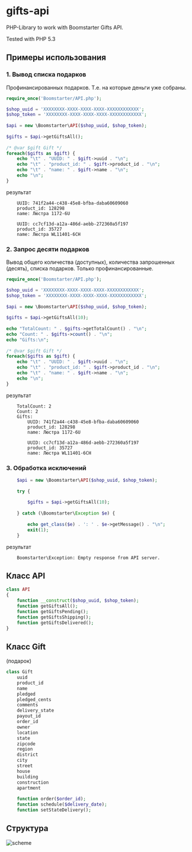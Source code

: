gifts-api
=========

PHP-Library to work with Boomstarter Gifts API.

Tested with PHP 5.3


## Примеры использования

### 1. Вывод списка подарков

Профинансированных подарков. Т.е. на которые деньги уже собраны.

```php
require_once('Boomstarter/API.php');

$shop_uuid = 'XXXXXXXX-XXXX-XXXX-XXXX-XXXXXXXXXXXX';
$shop_token = 'XXXXXXXX-XXXX-XXXX-XXXX-XXXXXXXXXXXX';
    
$api = new \Boomstarter\API($shop_uuid, $shop_token);
    
$gifts = $api->getGiftsAll();
    
/* @var $gift Gift */
foreach($gifts as $gift) {
    echo "\t" . "UUID: " . $gift->uuid . "\n";
    echo "\t" . "product_id: " . $gift->product_id . "\n";
    echo "\t" . "name: " . $gift->name . "\n";
    echo "\n";
}
```
    
результат

```shell
	UUID: 741f2a44-c438-45e8-bfba-daba60609060
	product_id: 128298
	name: Люстра 1172-6U

	UUID: cc7cf13d-a12a-486d-aebb-272360a5f197
	product_id: 35727
	name: Люстра WL11401-6CH
```	

### 2. Запрос десяти подарков

Вывод общего количества (доступных), количества запрошенных (десять), списка подарков. Только профинансированные.

```php
require_once('Boomstarter/API.php');

$shop_uuid = 'XXXXXXXX-XXXX-XXXX-XXXX-XXXXXXXXXXXX';
$shop_token = 'XXXXXXXX-XXXX-XXXX-XXXX-XXXXXXXXXXXX';
    
$api = new \Boomstarter\API($shop_uuid, $shop_token);
    
$gifts = $api->getGiftsAll(10);
    
echo "TotalCount: " . $gifts->getTotalCount() . "\n";
echo "Count: " . $gifts->count() . "\n";
echo "Gifts:\n";
    
/* @var $gift Gift */
foreach($gifts as $gift) {
    echo "\t" . "UUID: " . $gift->uuid . "\n";
    echo "\t" . "product_id: " . $gift->product_id . "\n";
    echo "\t" . "name: " . $gift->name . "\n";
    echo "\n";
}
```

результат

```shell
    TotalCount: 2
    Count: 2
    Gifts:
	    UUID: 741f2a44-c438-45e8-bfba-daba60609060
	    product_id: 128298
	    name: Люстра 1172-6U

	    UUID: cc7cf13d-a12a-486d-aebb-272360a5f197
	    product_id: 35727
	    name: Люстра WL11401-6CH
```

### 3. Обработка исключений

```php
    $api = new \Boomstarter\API($shop_uuid, $shop_token);
    
    try {
    
        $gifts = $api->getGiftsAll(10);
    
    } catch (\Boomstarter\Exception $e) {
    
        echo get_class($e) . ': ' . $e->getMessage() . "\n";
        exit(1);
    }
```
    
результат

```shell
    Boomstarter\Exception: Empty response from API server.
```


## Класс API

```php
class API
{
    function __construct($shop_uuid, $shop_token);
    function getGiftsAll();
    function getGiftsPending();
    function getGiftsShipping();
    function getGiftsDelivered();
}
```

## Класс Gift

(подарок)

```php
class Gift
    uuid
    product_id
    name
    pledged
    pledged_cents
    comments
    delivery_state
    payout_id
    order_id
    owner
    location
    state
    zipcode
    region
    district
    city
    street
    house
    building
    construction
    apartment
        
    function order($order_id);
    function schedule($delivery_date);
    function setStateDelivery();
```
        
## Структура

![scheme](https://raw2.github.com/boomstarterru/gifts-api/master/doc/scheme.jpg)

